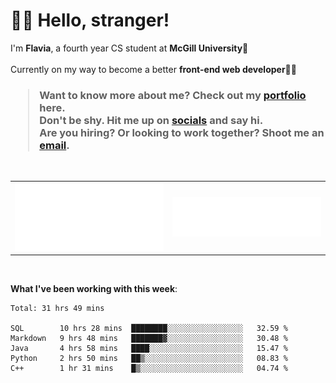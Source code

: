 <h1>👋🏻 Hello, stranger!</h1>

I'm **Flavia**, a fourth year CS student at **McGill University**📖 <br />
<br />
Currently on my way to become a better **front-end web developer**💪🏻 <br />
<h3>
<blockquote>
Want to know more about me? Check out my <a href="https://flaviaouyang.github.io/portfolio-site/">portfolio</a> here.
<br />
  Don't be shy. Hit me up on <a href="https://twitter.com/FlaviaOuyang">socials</a> and say hi.
<br />
Are you hiring? Or looking to work together? Shoot me an <a href="mailto:flavia.ouyang@mail.mcgill.ca">email</a>.
</blockquote>
</h3>
<br />
<table border="0">
 <tr>
    <td><img src="/metrics.plugin.isocalendar.svg"></td>
    <td><img src="/metrics.plugin.languages.details.svg"></td>
 </tr>
</table>
<br />



**What I've been working with this week**:

<!--START_SECTION:waka-->
```text
Total: 31 hrs 49 mins

SQL        10 hrs 28 mins  ████████░░░░░░░░░░░░░░░░░   32.59 % 
Markdown   9 hrs 48 mins   ███████▓░░░░░░░░░░░░░░░░░   30.48 % 
Java       4 hrs 58 mins   ████░░░░░░░░░░░░░░░░░░░░░   15.47 % 
Python     2 hrs 50 mins   ██▒░░░░░░░░░░░░░░░░░░░░░░   08.83 % 
C++        1 hr 31 mins    █▒░░░░░░░░░░░░░░░░░░░░░░░   04.74 % 
```
<!--END_SECTION:waka-->
